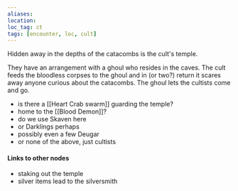 ```yaml
---
aliases:
location:
loc_tag: ct
tags: [encounter, loc, cult]
---
```


Hidden away in the depths of the catacombs is the cult's temple.

They have an arrangement with a ghoul who resides in the caves.  The cult feeds the bloodless corpses to the ghoul and in (or two?) return it scares away anyone curious about the catacombs.  The ghoul lets the cultists come and go.

- is there a [[Heart Crab swarm]] guarding the temple?
- home to the [[Blood Demon]]?
- do we use Skaven here
- or Darklings perhaps
- possibly even a few Deugar
- or none of the above, just cultists

#### Links to other nodes
- staking out the temple
- silver items lead to the silversmith
